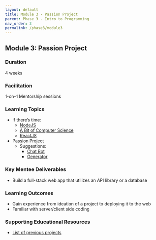 ```yaml
---
layout: default
title: Module 3 - Passion Project
parent: Phase 3 - Intro to Programming
nav_order: 3
permalink: /phase3/module3
---
```


## Module 3: Passion Project

### Duration

4 weeks

### Facilitation

1-on-1 Mentorship sessions

### Learning Topics

- If there’s time:
  - <a href="https://www.theodinproject.com/paths/full-stack-javascript/courses/nodejs" target="_blank">NodeJS</a>
  - <a href="https://www.theodinproject.com/paths/full-stack-javascript/courses/javascript#a-bit-of-computer-science" target="_blank">A Bit of Computer Science</a>
  - <a href="https://www.theodinproject.com/paths/full-stack-javascript/courses/javascript#react-js" target="_blank">ReactJS</a>
- Passion Project
  - Suggestions:
    - <a href="https://emergentworks.github.io/curriculum/webdev/projectTemplates/chatbot/" target="_blank">Chat Bot</a>
    - <a href="https://emergentworks.github.io/curriculum/webdev/projectTemplates/generator/" target="_blank">Generator</a>

### Key Mentee Deliverables

- Build a full-stack web app that utilizes an API library or a database

### Learning Outcomes

- Gain experience from ideation of a project to deploying it to the web
- Familiar with server/client side coding

### Supporting Educational Resources

- <a href="https://docs.google.com/document/d/1T_nsVjcdX8ISGTS97GXbvLPcJg_Fj0Bk4GvXMAYAnfI/edit?usp=sharing" target="_blank">List of previous projects</a>
